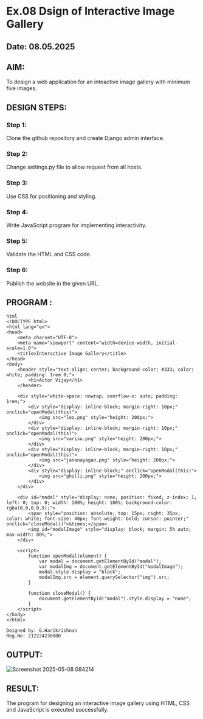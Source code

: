 # Ex.08 Dsign of Interactive Image Gallery
## Date: 08.05.2025

## AIM:
To design a web application for an inteactive image gallery with minimum five images.

## DESIGN STEPS:

### Step 1:
Clone the github repository and create Django admin interface.

### Step 2:
Change settings.py file to allow request from all hosts.

### Step 3:
Use CSS for positioning and styling.

### Step 4:
Write JavaScript program for implementing interactivity.

### Step 5:
Validate the HTML and CSS code.

### Step 6:
Publish the website in the given URL.

## PROGRAM :
```
html
<!DOCTYPE html>
<html lang="en">
<head>
    <meta charset="UTF-8">
    <meta name="viewport" content="width=device-width, initial-scale=1.0">
    <title>Interactive Image Gallery</title>
</head>
<body>
    <header style="text-align: center; background-color: #333; color: white; padding: 1rem 0;">
        <h1>Actor Vijay</h1>
    </header>

    <div style="white-space: nowrap; overflow-x: auto; padding: 1rem;">
        <div style="display: inline-block; margin-right: 10px;" onclick="openModal(this)">
            <img src="leo.png" style="height: 200px;">
        </div>
        <div style="display: inline-block; margin-right: 10px;" onclick="openModal(this)">
            <img src="varisu.png" style="height: 200px;">
        </div>
        <div style="display: inline-block; margin-right: 10px;" onclick="openModal(this)">
            <img src="jananayagan.png" style="height: 200px;">
        </div>
        <div style="display: inline-block;" onclick="openModal(this)">
            <img src="ghilli.png" style="height: 200px;">
        </div>
    </div>

    <div id="modal" style="display: none; position: fixed; z-index: 1; left: 0; top: 0; width: 100%; height: 100%; background-color: rgba(0,0,0,0.9);">
        <span style="position: absolute; top: 15px; right: 35px; color: white; font-size: 40px; font-weight: bold; cursor: pointer;" onclick="closeModal()">&times;</span>
        <img id="modalImage" style="display: block; margin: 5% auto; max-width: 80%;">
    </div>

    <script>
        function openModal(element) {
            var modal = document.getElementById("modal");
            var modalImg = document.getElementById("modalImage");
            modal.style.display = "block";
            modalImg.src = element.querySelector("img").src;
        }

        function closeModal() {
            document.getElementById("modal").style.display = "none";
        }
    </script>
</body>
</html>

Deigned by: G.Harikrishnan
Reg.No: 212224230080
```

## OUTPUT:

![Screenshot 2025-05-08 084214](https://github.com/user-attachments/assets/ecf67c96-ec7c-4031-994e-b29de2a3806e)


## RESULT:
The program for designing an interactive image gallery using HTML, CSS and JavaScript is executed successfully.
